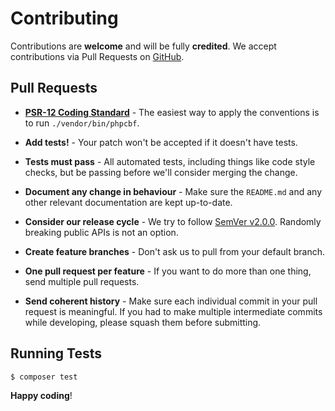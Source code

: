 # Contributing

Contributions are **welcome** and will be fully **credited**. We accept contributions via Pull Requests on [GitHub](https://github.com/dflydev/dflydev-dot-access-configuration).

## Pull Requests

- **[PSR-12 Coding Standard](https://github.com/php-fig/fig-standards/blob/master/accepted/PSR-12-extended-coding-style-guide.md)** - The easiest way to apply the conventions is to run `./vendor/bin/phpcbf`.

- **Add tests!** - Your patch won't be accepted if it doesn't have tests.

- **Tests must pass** - All automated tests, including things like code style checks, but be passing before we'll consider merging the change.

- **Document any change in behaviour** - Make sure the `README.md` and any other relevant documentation are kept up-to-date.

- **Consider our release cycle** - We try to follow [SemVer v2.0.0](https://semver.org/). Randomly breaking public APIs is not an option.

- **Create feature branches** - Don't ask us to pull from your default branch.

- **One pull request per feature** - If you want to do more than one thing, send multiple pull requests.

- **Send coherent history** - Make sure each individual commit in your pull request is meaningful. If you had to make multiple intermediate commits while developing, please squash them before submitting.


## Running Tests

``` bash
$ composer test
```


**Happy coding**!
